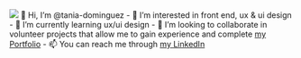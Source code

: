 <img src="https://media-exp3.licdn.com/dms/image/C4D16AQFdvAp31zsrQA/profile-displaybackgroundimage-shrink_350_1400/0/1623614372585?e=1631145600&v=beta&t=hx0qvcugDDol6KsgX1qIP15rbyK4T3Cup2gi6EiNVIY">
 👋 Hi, I’m @tania-dominguez
- 👀 I’m interested in front end, ux & ui design
- 🌱 I’m currently learning ux/ui design
- 💞️ I’m looking to collaborate in volunteer projects that allow me to gain experience and complete <a href="https://tania-dominguez.com" target="_blank">my Portfolio</a>
- 📫 You can reach me through <a href="https://www.linkedin.com/in/tania-dominguez/" target="_blank">my LinkedIn</a>

<!---
tania-dominguez/tania-dominguez is a ✨ special ✨ repository because its `README.md` (this file) appears on your GitHub profile.
You can click the Preview link to take a look at your changes.
--->
